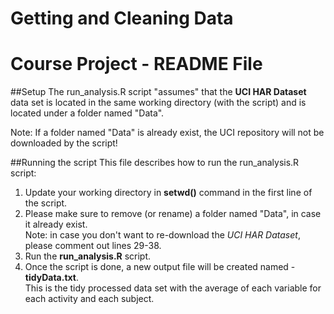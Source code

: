 # Getting and Cleaning Data
# Course Project - README File

##Setup
The run_analysis.R script "assumes" that the **UCI HAR Dataset** data set is located in the same working directory (with the script)
and is located under a folder named "Data".

Note: If a folder named "Data" is already exist, the UCI repository will not be downloaded by the script!

##Running the script
This file describes how to run the run_analysis.R script:  
1. Update your working directory in **setwd()** command in the first line of the script.  
2. Please make sure to remove (or rename) a folder named "Data", in case it already exist.  	
  Note: in case you don't want to re-download the *UCI HAR Dataset*, please comment out lines  29-38.  
3. Run the **run_analysis.R** script.  
4. Once the script is done, a new output file will be created named - **tidyData.txt**.  
This is the tidy processed data set with the average of each variable for each activity and each subject.